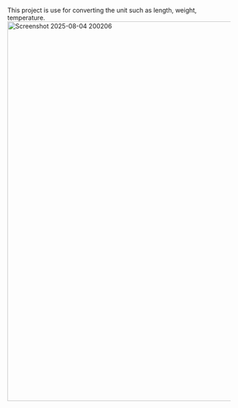 This project is use for converting the unit such as length, weight, temperature.
<img width="986" height="859" alt="Screenshot 2025-08-04 200206" src="https://github.com/user-attachments/assets/e24a5eda-3198-45c5-84da-2f9d996a02c1" />
